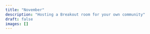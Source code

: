 ```yaml
---
title: "November"
description: "Hosting a Breakout room for your own community"
draft: false
images: []
---
```

